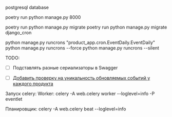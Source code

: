 postgresql database

poetry run python manage.py 8000

poetry run python manage.py migrate
poetry run python manage.py migrate django_cron

python manage.py runcrons "product_app.cron.EventDaily.EventDaily"
python manage.py runcrons --force
python manage.py runcrons --silent

TODO:
- [ ] Подставлять разные сериализаторы в Swagger
- [ ] [Добавить проверку на уникальность обновляемых событий у каждого продукта](web/serializers/events/CreateEventsSerializer.py)


Запуск celery:
Worker: celery -A web.celery worker --loglevel=info -P eventlet

Планировщик: celery -A web.celery beat --loglevel=info

